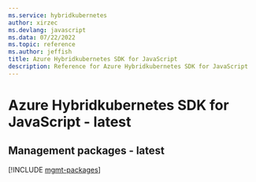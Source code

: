 ```yaml
---
ms.service: hybridkubernetes
author: xirzec
ms.devlang: javascript
ms.data: 07/22/2022
ms.topic: reference
ms.author: jeffish
title: Azure Hybridkubernetes SDK for JavaScript
description: Reference for Azure Hybridkubernetes SDK for JavaScript
---
```

# Azure Hybridkubernetes SDK for JavaScript - latest

## Management packages - latest
[!INCLUDE [mgmt-packages](hybridkubernetes-mgmt-index.md)]